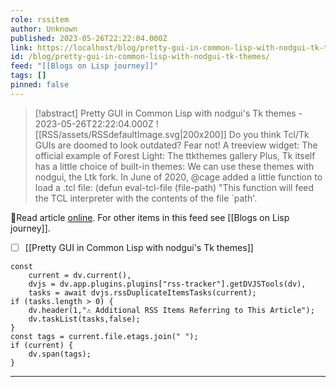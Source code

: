 ```yaml
---
role: rssitem
author: Unknown
published: 2023-05-26T22:22:04.000Z
link: https://localhost/blog/pretty-gui-in-common-lisp-with-nodgui-tk-themes/
id: /blog/pretty-gui-in-common-lisp-with-nodgui-tk-themes/
feed: "[[Blogs on Lisp journey]]"
tags: []
pinned: false
---
```


> [!abstract] Pretty GUI in Common Lisp with nodgui's Tk themes - 2023-05-26T22:22:04.000Z
> <span class="rss-image">![[RSS/assets/RSSdefaultImage.svg|200x200]]</span>
> Do you think Tcl/Tk GUIs are doomed to look outdated? Fear not! A treeview widget: The official example of Forest Light: The ttkthemes gallery Plus, Tk itself has a little choice of built-in themes: We can use these themes with nodgui, the Ltk fork. In June of 2020, @cage added a little function to load a .tcl file: (defun eval-tcl-file (file-path) "This function will feed the TCL interpreter with the contents of the file `path'.

🔗Read article [online](https://localhost/blog/pretty-gui-in-common-lisp-with-nodgui-tk-themes/). For other items in this feed see [[Blogs on Lisp journey]].

- [ ] [[Pretty GUI in Common Lisp with nodgui's Tk themes]]

~~~dataviewjs
const
    current = dv.current(),
	dvjs = dv.app.plugins.plugins["rss-tracker"].getDVJSTools(dv),
	tasks = await dvjs.rssDuplicateItemsTasks(current);
if (tasks.length > 0) {
	dv.header(1,"⚠ Additional RSS Items Referring to This Article");
    dv.taskList(tasks,false);
}
const tags = current.file.etags.join(" ");
if (current) {
	dv.span(tags);
}
~~~

- - -

